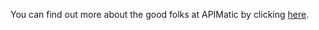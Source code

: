 You can find out more about the good folks at APIMatic by clicking [here](https://www.apimatic.io/about/). 
